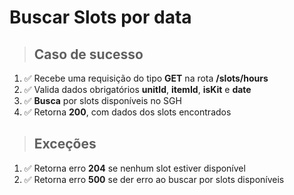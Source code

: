 # Buscar Slots por data

> ## Caso de sucesso

1. ✅ Recebe uma requisição do tipo **GET** na rota **/slots/hours**
2. ✅ Valida dados obrigatórios **unitId**, **itemId**, **isKit** e **date**
3. ✅ **Busca** por slots disponíveis no SGH
4. ✅ Retorna **200**, com dados dos slots encontrados

> ## Exceções

1. ✅ Retorna erro **204** se nenhum slot estiver disponível
2. ✅ Retorna erro **500** se der erro ao buscar por slots disponíveis
